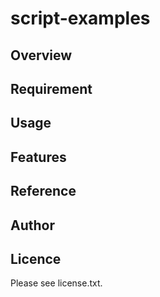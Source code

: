 # script-examples 

## Overview


## Requirement


## Usage


## Features


## Reference


## Author


## Licence

Please see license.txt.
